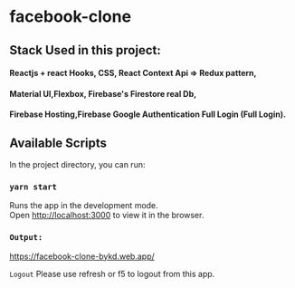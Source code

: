 # facebook-clone 
## Stack Used in this project: 
#### Reactjs + react Hooks, CSS, React Context Api => Redux pattern,
####  Material UI,Flexbox, Firebase's Firestore real Db,
#### Firebase Hosting,Firebase Google Authentication Full Login (Full Login).


## Available Scripts

In the project directory, you can run:

### `yarn start`

Runs the app in the development mode.\
Open [http://localhost:3000](http://localhost:3000) to view it in the browser.


### `Output:`

https://facebook-clone-bykd.web.app/

`Logout`
Please use refresh or f5 to logout from this app.
